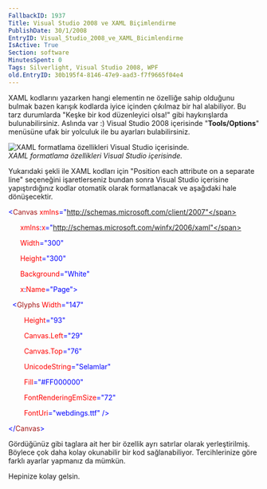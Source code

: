 ```yaml
---
FallbackID: 1937
Title: Visual Studio 2008 ve XAML Biçimlendirme
PublishDate: 30/1/2008
EntryID: Visual_Studio_2008_ve_XAML_Bicimlendirme
IsActive: True
Section: software
MinutesSpent: 0
Tags: Silverlight, Visual Studio 2008, WPF
old.EntryID: 30b195f4-8146-47e9-aad3-f7f9665f04e4
---
```

XAML kodlarını yazarken hangi elementin ne özelliğe sahip olduğunu
bulmak bazen karışık kodlarda iyice içinden çıkılmaz bir hal alabiliyor.
Bu tarz durumlarda "Keşke bir kod düzenleyici olsa!" gibi haykırışlarda
bulunabilirsiniz. Aslında var :) Visual Studio 2008 içerisinde
"**Tools/Options**" menüsüne ufak bir yolculuk ile bu ayarları
bulabilirsiniz.

![XAML formatlama özellikleri Visual Studio
içerisinde.](media/Visual_Studio_2008_ve_XAML_Bicimlendirme/30012008_1.png)\
*XAML formatlama özellikleri Visual Studio içerisinde.*

Yukarıdaki şekli ile XAML kodları için "Position each attribute on a
separate line" seçeneğini işaretlerseniz bundan sonra Visual Studio
içerisine yapıştırdığınız kodlar otomatik olarak formatlanacak ve
aşağıdaki hale dönüşecektir.

<span style="color: blue;">\<</span><span
style="color: #a31515;">Canvas</span><span style="color: red;">
xmlns</span><span
style="color: blue;">="http://schemas.microsoft.com/client/2007"</span>

      <span style="color: red;"> xmlns</span><span
style="color: blue;">:</span><span style="color: red;">x</span><span
style="color: blue;">="http://schemas.microsoft.com/winfx/2006/xaml"</span>

      <span style="color: red;"> Width</span><span
style="color: blue;">="300"</span>

      <span style="color: red;"> Height</span><span
style="color: blue;">="300"</span>

      <span style="color: red;"> Background</span><span
style="color: blue;">="White"</span>

      <span style="color: red;"> x</span><span
style="color: blue;">:</span><span style="color: red;">Name</span><span
style="color: blue;">="Page"\></span>

<span style="color: #a31515;">  </span><span
style="color: blue;">\<</span><span
style="color: #a31515;">Glyphs</span><span style="color: red;">
Width</span><span style="color: blue;">="147"</span>

        <span style="color: red;"> Height</span><span
style="color: blue;">="93"</span>

        <span style="color: red;"> Canvas.Left</span><span
style="color: blue;">="29"</span>

        <span style="color: red;"> Canvas.Top</span><span
style="color: blue;">="76"</span>

        <span style="color: red;"> UnicodeString</span><span
style="color: blue;">="Selamlar"</span>

        <span style="color: red;"> Fill</span><span
style="color: blue;">="\#FF000000"</span>

        <span style="color: red;"> FontRenderingEmSize</span><span
style="color: blue;">="72"</span>

        <span style="color: red;"> FontUri</span><span
style="color: blue;">="webdings.ttf" /\></span>

<span style="color: blue;">\</</span><span
style="color: #a31515;">Canvas</span><span
style="color: blue;">\></span>

Gördüğünüz gibi taglara ait her bir özellik ayrı satırlar olarak
yerleştirilmiş. Böylece çok daha kolay okunabilir bir kod
sağlanabiliyor. Tercihlerinize göre farklı ayarlar yapmanız da mümkün.

Hepinize kolay gelsin.


